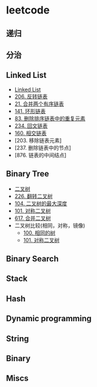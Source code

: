 # leetcode

## 递归

## 分治

## Linked List
* [Linked List](./LinkedList.md)
* [206. 反转链表](./206-reverse-linked-list/)
* [21. 合并两个有序链表](./21.merge-two-sorted-lists)
* [141. 环形链表](./141.linked-list-cycle/)
* [83. 删除排序链表中的重复元素](./83.remove-duplicates-from-sorted-list)
* [234. 回文链表](./234-palindrome-linked-list/234.md)
* [160. 相交链表](./160.intersection-of-two-linked-lists/)
* [203. 移除链表元素]
* [237. 删除链表中的节点]
* [876. 链表的中间结点]
## Binary Tree
* [二叉树](./binaryTree.md)
* [226. 翻转二叉树](https://leetcode-cn.com/problems/invert-binary-tree/)
* [104. 二叉树的最大深度](./104.maximum-depth-of-binary-tree/104.md/)
* [101. 对称二叉树](./110.balanced-binary-tree/)
* [617. 合并二叉树](./617.merge-two-binary-trees/)
* 二叉树比较(相同，对称，镜像)
    * [100. 相同的树](./100.same-tree)
    * [101. 对称二叉树](./101.symmetric-tree)
## Binary Search 

## Stack

## Hash

## Dynamic programming

## String

## Binary


## Miscs
